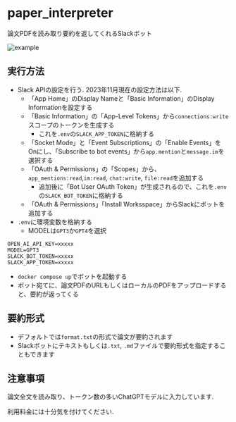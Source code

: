 # paper_interpreter

論文PDFを読み取り要約を返してくれるSlackボット

<img src="./example.png" title="example">

## 実行方法
- Slack APIの設定を行う. 2023年11月現在の設定方法は以下.
  - 「App Home」のDisplay Nameと「Basic Information」のDisplay Informationを設定する
  - 「Basic Information」の「App-Level Tokens」から`connections:write`スコープのトークンを生成する
    - これを`.env`の`SLACK_APP_TOKEN`に格納する
  - 「Socket Mode」と「Event Subscriptions」の「Enable Events」をOnにし、「Subscribe to bot events」から`app.mention`と`message.im`を選択する
  - 「OAuth & Permissions」の「Scopes」から、`app_mentions:read`,`im:read`, `chat:write`, `file:read`を追加する
    - 追加後に「Bot User OAuth Token」が生成されるので、これを`.env`の`SLACK_BOT_TOKEN`に格納する
  - 「OAuth & Permissions」「Install Worksspace」からSlackにボットを追加する
- `.env`に環境変数を格納する
  - MODELは`GPT3`か`GPT4`を選択
```.env
OPEN_AI_API_KEY=xxxxx
MODEL=GPT3
SLACK_BOT_TOKEN=xxxxx
SLACK_APP_TOKEN=xxxxx
```
- `docker compose up`でボットを起動する
- ボット宛てに、論文PDFのURLもしくはローカルのPDFをアップロードすると、要約が返ってくる

## 要約形式
- デフォルトでは`format.txt`の形式で論文が要約されます
- Slackボットにテキストもしくは`.txt`, `.md`ファイルで要約形式を指定することもできます

## 注意事項
論文全文を読み取り、トークン数の多いChatGPTモデルに入力しています.

利用料金には十分気を付けてください.
